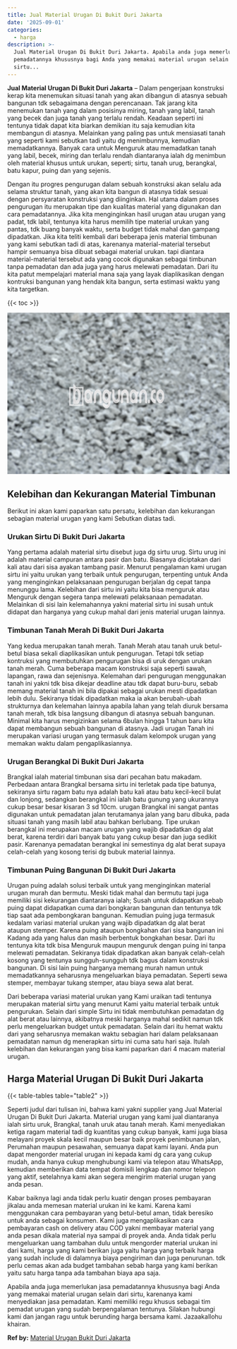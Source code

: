 ```yaml
---
title: Jual Material Urugan Di Bukit Duri Jakarta
date: '2025-09-01'
categories:
  - harga
description: >-
  Jual Material Urugan Di Bukit Duri Jakarta. Apabila anda juga memerlukan jasa
  pemadatannya khususnya bagi Anda yang memakai material urugan selain dari
  sirtu...
---
```


**Jual Material Urugan Di Bukit Duri Jakarta** – Dalam pengerjaan konstruksi kerap kita menemukan situasi tanah yang akan dibangun di atasnya sebuah bangunan tdk sebagaimana dengan perencanaan. Tak jarang kita menemukan tanah yang dalam posisinya miring, tanah yang labil, tanah yang becek dan juga tanah yang terlalu rendah. Keadaan seperti ini tentunya tidak dapat kita biarkan demikian itu saja kemudian kita membangun di atasnya. Melainkan yang paling pas untuk mensiasati tanah yang seperti kami sebutkan tadi yaitu dg menimbunnya, kemudian memadatkannya. Banyak cara untuk Menguruk atau memadatkan tanah yang labil, becek, miring dan terlalu rendah diantaranya ialah dg menimbun oleh material khusus untuk urukan, seperti; sirtu, tanah urug, berangkal, batu kapur, puing dan yang sejenis.

Dengan itu progres pengurugan dalam sebuah konstruksi akan selalu ada selama struktur tanah, yang akan kita bangun di atasnya tidak sesuai dengan persyaratan konstruksi yang diinginkan. Hal utama dalam proses pengurugan itu merupakan tipe dan kualitas material yang digunakan dan cara pemadatannya. Jika kita menginginkan hasil urugan atau urugan yang padat, tdk labil, tentunya kita harus memilih tipe material urukan yang pantas, tdk buang banyak waktu, serta budget tidak mahal dan gampang dipadatkan. Jika kita teliti kembali dari beberapa jenis material timbunan yang kami sebutkan tadi di atas, karenanya material-material tersebut hampir semuanya bisa dibuat sebagai material urukan. tapi diantara material-material tersebut ada yang cocok digunakan sebagai timbunan tanpa pemadatan dan ada juga yang harus melewati pemadatan. Dari itu kita patut mempelajari material mana saja yang layak diaplikasikan dengan kontruksi bangunan yang hendak kita bangun, serta estimasi waktu yang kita targetkan.

{{< toc >}}

![Jual Material Urugan Di Bukit Duri Jakarta](/images/jual-urugan-01.png)

## Kelebihan dan Kekurangan Material Timbunan

Berikut ini akan kami paparkan satu persatu, kelebihan dan kekurangan sebagian material urugan yang kami Sebutkan diatas tadi.

### Urukan Sirtu Di Bukit Duri Jakarta

Yang pertama adalah material sirtu disebut juga dg sirtu urug. Sirtu urug ini adalah material campuran antara pasir dan batu. Biasanya diciptakan dari kali atau dari sisa ayakan tambang pasir. Menurut pengalaman kami urugan sirtu ini yaitu urukan yang terbaik untuk pengurugan, terpenting untuk Anda yang menginginkan pelaksanaan pengurugan berjalan dg cepat tanpa menunggu lama. Kelebihan dari sirtu ini yaitu kita bisa menguruk atau Menguruk dengan segera tanpa melewati pelaksanaan pemadatan. Melainkan di sisi lain kelemahannya yakni material sirtu ini susah untuk didapat dan harganya yang cukup mahal dari jenis material urugan lainnya.

### Timbunan Tanah Merah Di Bukit Duri Jakarta

Yang kedua merupakan tanah merah. Tanah Merah atau tanah uruk betul-betul biasa sekali diaplikasikan untuk pengurugan. Tetapi tdk setiap kontruksi yang membutuhkan pengurugan bisa di uruk dengan urukan tanah merah. Cuma beberapa macam konstruksi saja seperti sawah, lapangan, rawa dan sejenisnya. Kelemahan dari pengurugan menggunakan tanah ini yakni tdk bisa dikejar deadline atau tdk dapat buru-buru, sebab memang material tanah ini bila dipakai sebagai urukan mesti dipadatkan lebih dulu. Sekiranya tidak dipadatkan maka ia akan berubah-ubah strukturnya dan kelemahan lainnya apabila lahan yang telah diuruk bersama tanah merah, tdk bisa langsung dibangun di atasnya sebuah bangunan. Minimal kita harus mengizinkan selama 6bulan hingga 1 tahun baru kita dapat membangun sebuah bangunan di atasnya. Jadi urugan Tanah ini merupakan variasi urugan yang termasuk dalam kelompok urugan yang memakan waktu dalam pengaplikasiannya.

### Urugan Berangkal Di Bukit Duri Jakarta

Brangkal ialah material timbunan sisa dari pecahan batu makadam. Perbedaan antara Brangkal bersama sirtu ini terletak pada tipe batunya, sekiranya sirtu ragam batu nya adalah batu kali atau batu kecil-kecil bulat dan lonjong, sedangkan berangkal ini ialah batu gunung yang ukurannya cukup besar besar kisaran 3 sd 10cm. urugan Brangkal ini sangat pantas digunakan untuk pemadatan jalan terutamanya jalan yang baru dibuka, pada situasi tanah yang masih labil atau bahkan berlubang. Tipe urukan berangkal ini merupakan macam urugan yang wajib dipadatkan dg alat berat, karena terdiri dari banyak batu yang cukup besar dan juga sedikit pasir. Karenanya pemadatan berangkal ini semestinya dg alat berat supaya celah-celah yang kosong terisi dg bubuk material lainnya.

### Timbunan Puing Bangunan Di Bukit Duri Jakarta

Urugan puing adalah solusi terbaik untuk yang menginginkan material urugan murah dan bermutu. Meski tidak mahal dan bermutu tapi juga memiliki sisi kekurangan diantaranya ialah; Susah untuk didapatkan sebab puing dapat didapatkan cuma dari bongkaran bangunan dan tentunya tdk tiap saat ada pembongkaran bangunan. Kemudian puing juga termasuk kedalam variasi material urukan yang wajib dipadatkan dg alat berat ataupun stemper. Karena puing ataupun bongkahan dari sisa bangunan ini Kadang ada yang halus dan masih berbentuk bongkahan besar. Dari itu tentunya kita tdk bisa Menguruk maupun menguruk dengan puing ini tanpa melewati pemadatan. Sekiranya tidak dipadatkan akan banyak celah-celah kosong yang tentunya sungguh-sungguh tdk bagus dalam konstruksi bangunan. Di sisi lain puing harganya memang murah namun untuk memadatkannya seharusnya mengeluarkan biaya pemadatan. Seperti sewa stemper, membayar tukang stemper, atau biaya sewa alat berat.

Dari beberapa variasi material urukan yang Kami uraikan tadi tentunya merupakan material sirtu yang menurut Kami yaitu material terbaik untuk pengurukan. Selain dari simple Sirtu ini tidak membutuhkan pemadatan dg alat berat atau lainnya, akibatnya meski harganya mahal sedikit namun tdk perlu mengeluarkan budget untuk pemadatan. Selain dari itu hemat waktu dari yang seharusnya memakan waktu sebagian hari dalam pelaksanaan pemadatan namun dg menerapkan sirtu ini cuma satu hari saja. Itulah kelebihan dan kekurangan yang bisa kami paparkan dari 4 macam material urugan.

## Harga Material Urugan Di Bukit Duri Jakarta

{{< table-tables table="table2" >}}

Seperti judul dari tulisan ini, bahwa kami yakni supplier yang Jual Material Urugan Di Bukit Duri Jakarta. Material urugan yang kami jual diantaranya ialah sirtu uruk, Brangkal, tanah uruk atau tanah merah. Kami menyediakan ketiga ragam material tadi dg kuantitas yang cukup banyak, kami juga biasa melayani proyek skala kecil maupun besar baik proyek penimbunan jalan, Perumahan maupun pesawahan, semuanya dapat kami layani. Anda pun dapat mengorder material urugan ini kepada kami dg cara yang cukup mudah, anda hanya cukup menghubungi kami via telepon atau WhatsApp, kemudian memberikan data tempat domisili lengkap dan nomor telepon yang aktif, setelahnya kami akan segera mengirim material urugan yang anda pesan.

Kabar baiknya lagi anda tidak perlu kuatir dengan proses pembayaran jikalau anda memesan material urukan ini ke kami. Karena kami menggunakan cara pembayaran yang betul-betul aman, tidak beresiko untuk anda sebagai konsumen. Kami juga mengaplikasikan cara pembayaran cash on delivery atau COD yakni membayar material yang anda pesan dikala material nya sampai di proyek anda. Anda tidak perlu mengeluarkan uang tambahan dulu untuk mengorder material urukan ini dari kami, harga yang kami berikan juga yaitu harga yang terbaik harga yang sudah include di dalamnya biaya pengiriman dan juga penurunan. tdk perlu cemas akan ada budget tambahan sebab harga yang kami berikan yaitu satu harga tanpa ada tambahan biaya apa saja.

Apabila anda juga memerlukan jasa pemadatannya khususnya bagi Anda yang memakai material urugan selain dari sirtu, karenanya kami menyediakan jasa pemadatan. Kami memiliki regu khusus sebagai tim pemadat urugan yang sudah berpengalaman tentunya. Silakan hubungi kami dan jangan ragu untuk berunding harga bersama kami. Jazaakallohu khairan.

**Ref by:** [Material Urugan Bukit Duri Jakarta](https://id.wikipedia.org/wiki/Material)
